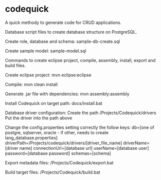 # codequick
A quick methody to generate code for CRUD applications.

Database script files to create database structure on PostgreSQL.

Create role, database and schema:
sample-db-create.sql

Create sample model:
sample-model.sql

Commands to create eclipse project, compile, assembly, install, export and build files.

Create eclipse project:
mvn eclipse:eclipse

Compile:
mvn clean install

Generate .jar file with dependencies:
mvn assembly:assembly

Install Codequick on target path:
docs/install.bat

Database driver configuration:
Create the path /Projects/Codequick/drivers
Put the driver into the path above

Change the config.properties setting correctly the follow keys:
db=[one of postgre, sqlserver, oracle - if other, needs to create lang_database.properties]
driverPath=/Projects/codequick/drivers/[driver_file_name]
driverName=[driver name]
connectionUrl=[database url]
userName=[database user]
password=[database password]
schemas=[schema]

Export metadata files:
/Projects/Codequick/export.bat

Build target files:
/Projects/Codequick/build.bat

